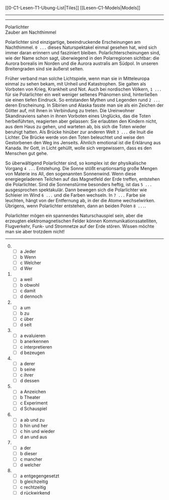[[0-C1-Lesen-T1-Ubung-List|Tiles]]
[[Lesen-C1-Models|Models]]

---
---

Polarlichter  
Zauber am Nachthimmel

Polarlichter sind einzigartige, beeindruckende Erscheinungen am Nachthimmel. `0 ...` dieses Naturspektakel einmal gesehen hat, wird sich immer daran erinnern und fasziniert bleiben. Polarlichterscheinungen sind, wie der Name schon sagt, überwiegend in den Polarregionen sichtbar: die Aurora borealis im Norden und die Aurora australis am Südpol. In unseren Breitengraden sind sie äußerst selten.

Früher verband man solche Lichtspiele, wenn man sie in Mitteleuropa einmal zu sehen bekam, mit Unheil und Katastrophen. Sie galten als Vorboten von Krieg, Krankheit und Not. Auch bei nordischen Völkern, `1 ...` für sie Polarlichter ein weit weniger seltenes Phänomen sind, hinterließen sie einen tiefen Eindruck. So entstanden Mythen und Legenden rund `2 ...` deren Erscheinung. In Sibirien und Alaska fasste man sie als ein Zeichen der Götter auf, mit ihnen in Verbindung zu treten. Die Ureinwohner Skandinaviens sahen in ihnen Vorboten eines Unglücks, das die Toten herbeiführten, reagierten aber gelassen: Sie erlaubten den Kindern nicht, aus dem Haus zu gehen, und warteten ab, bis sich die Toten wieder beruhigt hatten. Als Brücke hinüber zur anderen Welt `3 ...` die Inuit die Lichter. Die Brücke werde von den Toten beleuchtet und weise den Gestorbenen den Weg ins Jenseits. Ähnlich emotional ist die Erklärung aus Kanada. Ihr Gott, in Licht gehüllt, wolle sich vergewissern, dass es den Menschen gut gehe.

So überwältigend Polarlichter sind, so komplex ist der physikalische Vorgang `4 ...` Entstehung. Die Sonne stößt eruptionsartig große Mengen von Materie ins All, den sogenannten Sonnenwind. Wenn diese energiegeladenen Teilchen auf das Magnetfeld der Erde treffen, entstehen die Polarlichter. Sind die Sonnenstürme besonders heftig, ist das `5 ...` ausgesprochen spektakulär. Dann bewegen sich die Polarlichter wie Schleier im Wind `6 ...` und die Farben wechseln. In `7 ...` Farbe sie leuchten, hängt von der Entfernung ab, in der die Atome wechselwirken. Übrigens, wenn Polarlichter entstehen, dann an beiden Polen `8 ...`.

Polarlichter mögen ein spannendes Naturschauspiel sein, aber die erzeugten elektromagnetischen Felder können Kommunikationssatelliten, Flugverkehr, Funk- und Stromnetze auf der Erde stören. Wissen möchte man sie aber trotzdem nicht!

---

0.  
    - [ ] a Jeder  
    - [ ] b Wenn  
    - [ ] c Welcher  
    - [ ] d Wer

1.  
    - [ ] a weil  
    - [ ] b obwohl  
    - [ ] c damit  
    - [ ] d dennoch

2.  
    - [ ] a um  
    - [ ] b zu  
    - [ ] c über  
    - [ ] d seit

3.  
    - [ ] a evaluieren  
    - [ ] b anerkennen  
    - [ ] c interpretieren  
    - [ ] d bezeugen

4.  
    - [ ] a derer  
    - [ ] b seine  
    - [ ] c ihrer  
    - [ ] d dessen

5.  
    - [ ] a Anzeichen  
    - [ ] b Theater  
    - [ ] c Experiment  
    - [ ] d Schauspiel

6.  
    - [ ] a ab und zu  
    - [ ] b hin und her  
    - [ ] c hin und wieder  
    - [ ] d an und aus

7.  
    - [ ] a der  
    - [ ] b dieser  
    - [ ] c mancher  
    - [ ] d welcher

8.  
    - [ ] a entgegengesetzt  
    - [ ] b gleichzeitig  
    - [ ] c rechtzeitig  
    - [ ] d rückwirkend